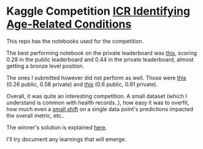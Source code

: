 # Kaggle Competition [ICR Identifying Age-Related Conditions][1]

This repo has the notebooks used for the competition.

The best performing notebook on the private leaderboard was 
[this](notebooks/kfold-ensemble-gb-rf-nn.ipynb), scoring 0.28 in the
public leaderboard and 0.44 in the private leaderboard, almost getting
a bronze level position.

The ones I submitted however did not perform as well. Those were
[this](notebooks/hgb-kfold.ipynb) (0.26 public, 0.58 private) and
[this](notebooks/ensemble-them-all.ipynb) (0.6 public, 0.91 private).

Overall, it was quite an interesting competition. A small dataset
(which I understand is common with health records..),
how easy it was to overfit, how much even a [small shift][2] on  a single
data point's predictions impacted the overall metric, etc..

The winner's solution is explained [here][3].

I'll try document any learnings that will emerge.

[1]: https://www.kaggle.com/competitions/icr-identify-age-related-conditions
[2]: https://www.kaggle.com/competitions/icr-identify-age-related-conditions/discussion/430475
[3]: https://www.kaggle.com/competitions/icr-identify-age-related-conditions/discussion/430843
